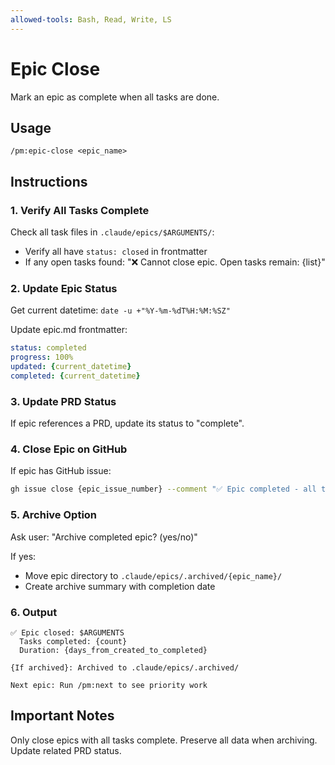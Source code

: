 ```yaml
---
allowed-tools: Bash, Read, Write, LS
---
```


# Epic Close

Mark an epic as complete when all tasks are done.

## Usage
```
/pm:epic-close <epic_name>
```

## Instructions

### 1. Verify All Tasks Complete

Check all task files in `.claude/epics/$ARGUMENTS/`:
- Verify all have `status: closed` in frontmatter
- If any open tasks found: "❌ Cannot close epic. Open tasks remain: {list}"

### 2. Update Epic Status

Get current datetime: `date -u +"%Y-%m-%dT%H:%M:%SZ"`

Update epic.md frontmatter:
```yaml
status: completed
progress: 100%
updated: {current_datetime}
completed: {current_datetime}
```

### 3. Update PRD Status

If epic references a PRD, update its status to "complete".

### 4. Close Epic on GitHub

If epic has GitHub issue:
```bash
gh issue close {epic_issue_number} --comment "✅ Epic completed - all tasks done"
```

### 5. Archive Option

Ask user: "Archive completed epic? (yes/no)"

If yes:
- Move epic directory to `.claude/epics/.archived/{epic_name}/`
- Create archive summary with completion date

### 6. Output

```
✅ Epic closed: $ARGUMENTS
  Tasks completed: {count}
  Duration: {days_from_created_to_completed}
  
{If archived}: Archived to .claude/epics/.archived/

Next epic: Run /pm:next to see priority work
```

## Important Notes

Only close epics with all tasks complete.
Preserve all data when archiving.
Update related PRD status.